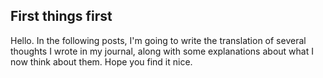 ## First things first

Hello. In the following posts, I'm going to write the translation of several thoughts I wrote in my journal, along with some explanations about what I now think about them. Hope you find it nice.

